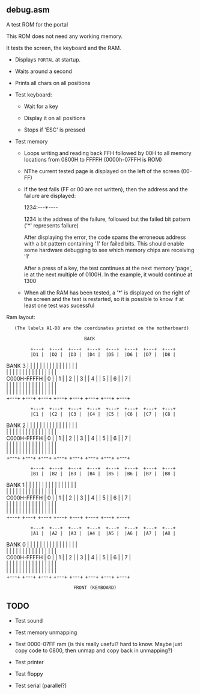 
## debug.asm

A test ROM for the portal

This ROM does not need any working memory.

It tests the screen, the keyboard and the RAM.


- Displays ``PORTAL`` at startup.

- Waits around a second

- Prints all chars on all positions

- Test keyboard:

	- Wait for a key

	- Display it on all positions

	- Stops if 'ESC' is pressed

- Test memory

	- Loops writing and reading back FFH followed by 00H to all memory locations from 0800H to FFFFH (0000h-07FFH is ROM)
	
	- NThe current tested page is displayed on the left of the screen (00-FF)

	- If the test fails (FF or 00 are not written), then the address and the failure are displayed:

		1234:---*----

		1234 is the address of the failure, followed but the failed bit pattern ('*' represents failure)

		After displaying the error, the code spams the erroneous address with a bit pattern containing '1' for failed bits. This should enable some hardware debugging to see which memory chips are receiving '1'

		After a press of a key, the test continues at the next memory 'page', ie at the next multiple of 0100H. In the example, it would continue at 1300
	
	- When all the RAM has been tested, a '*' is displayed on the right of the screen and the test is restarted, so it is possible to know if at least one test was sucessful


Ram layout:


       (The labels A1-D8 are the coordinates printed on the motherboard)

                                 BACK

             +---+  +---+  +---+  +---+  +---+  +---+  +---+  +---+  
             |D1 |  |D2 |  |D3 |  |D4 |  |D5 |  |D6 |  |D7 |  |D8 |  
   BANK 3    |   |  |   |  |   |  |   |  |   |  |   |  |   |  |   |  
             |   |  |   |  |   |  |   |  |   |  |   |  |   |  |   |  
C000H-FFFFH  | 0 |  | 1 |  | 2 |  | 3 |  | 4 |  | 5 |  | 6 |  | 7 |  
             |   |  |   |  |   |  |   |  |   |  |   |  |   |  |   |  
             |   |  |   |  |   |  |   |  |   |  |   |  |   |  |   |  
             +---+  +---+  +---+  +---+  +---+  +---+  +---+  +---+  

             +---+  +---+  +---+  +---+  +---+  +---+  +---+  +---+  
             |C1 |  |C2 |  |C3 |  |C4 |  |C5 |  |C6 |  |C7 |  |C8 |  
   BANK 2    |   |  |   |  |   |  |   |  |   |  |   |  |   |  |   |  
             |   |  |   |  |   |  |   |  |   |  |   |  |   |  |   |  
C000H-FFFFH  | 0 |  | 1 |  | 2 |  | 3 |  | 4 |  | 5 |  | 6 |  | 7 |  
             |   |  |   |  |   |  |   |  |   |  |   |  |   |  |   |  
             |   |  |   |  |   |  |   |  |   |  |   |  |   |  |   |  
             +---+  +---+  +---+  +---+  +---+  +---+  +---+  +---+  

             +---+  +---+  +---+  +---+  +---+  +---+  +---+  +---+  
             |B1 |  |B2 |  |B3 |  |B4 |  |B5 |  |B6 |  |B7 |  |B8 |  
   BANK 1    |   |  |   |  |   |  |   |  |   |  |   |  |   |  |   |  
             |   |  |   |  |   |  |   |  |   |  |   |  |   |  |   |  
C000H-FFFFH  | 0 |  | 1 |  | 2 |  | 3 |  | 4 |  | 5 |  | 6 |  | 7 |  
             |   |  |   |  |   |  |   |  |   |  |   |  |   |  |   |  
             |   |  |   |  |   |  |   |  |   |  |   |  |   |  |   |  
             +---+  +---+  +---+  +---+  +---+  +---+  +---+  +---+  

             +---+  +---+  +---+  +---+  +---+  +---+  +---+  +---+  
             |A1 |  |A2 |  |A3 |  |A4 |  |A5 |  |A6 |  |A7 |  |A8 |  
   BANK 0    |   |  |   |  |   |  |   |  |   |  |   |  |   |  |   |  
             |   |  |   |  |   |  |   |  |   |  |   |  |   |  |   |  
C000H-FFFFH  | 0 |  | 1 |  | 2 |  | 3 |  | 4 |  | 5 |  | 6 |  | 7 |  
             |   |  |   |  |   |  |   |  |   |  |   |  |   |  |   |  
             |   |  |   |  |   |  |   |  |   |  |   |  |   |  |   |  
             +---+  +---+  +---+  +---+  +---+  +---+  +---+  +---+  

                             FRONT (KEYBOARD)


## TODO

* Test sound

* Test memory unmapping

* Test 0000-07FF ram (is this really useful? hard to know. Maybe just copy code to 0800, then unmap and copy back in unmapping?)

* Test printer

* Test floppy

* Test serial (parallel?)
